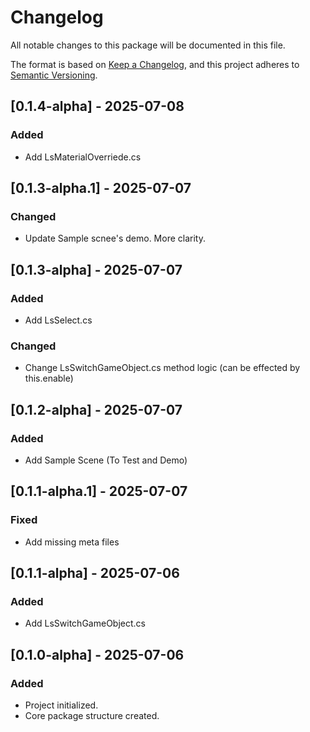 # Changelog

All notable changes to this package will be documented in this file.

The format is based on [Keep a Changelog](https://keepachangelog.com/en/1.0.0/),
and this project adheres to [Semantic Versioning](https://semver.org/).

## [0.1.4-alpha] - 2025-07-08
### Added
- Add LsMaterialOverriede.cs

## [0.1.3-alpha.1] - 2025-07-07
### Changed
- Update Sample scnee's demo. More clarity.

## [0.1.3-alpha] - 2025-07-07
### Added
- Add LsSelect.cs

### Changed
- Change LsSwitchGameObject.cs method logic (can be effected by this.enable)

## [0.1.2-alpha] - 2025-07-07
### Added
- Add Sample Scene (To Test and Demo)

## [0.1.1-alpha.1] - 2025-07-07
### Fixed
- Add missing meta files

## [0.1.1-alpha] - 2025-07-06
### Added
- Add LsSwitchGameObject.cs

## [0.1.0-alpha] - 2025-07-06
### Added
- Project initialized.
- Core package structure created.

